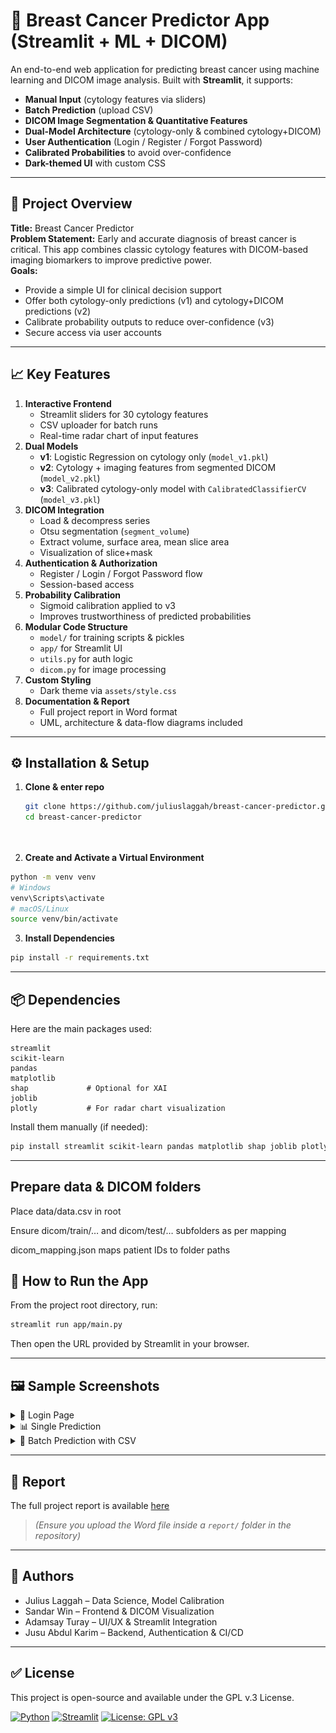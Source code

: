 # 🧠 Breast Cancer Predictor App (Streamlit + ML + DICOM)

An end-to-end web application for predicting breast cancer using machine learning and DICOM image analysis. Built with **Streamlit**, it supports:

- **Manual Input** (cytology features via sliders)
- **Batch Prediction** (upload CSV)
- **DICOM Image Segmentation & Quantitative Features**
- **Dual-Model Architecture** (cytology-only & combined cytology+DICOM)
- **User Authentication** (Login / Register / Forgot Password)
- **Calibrated Probabilities** to avoid over-confidence
- **Dark-themed UI** with custom CSS

---

## 📌 Project Overview

**Title:** Breast Cancer Predictor  
**Problem Statement:** Early and accurate diagnosis of breast cancer is critical. This app combines classic cytology features with DICOM-based imaging biomarkers to improve predictive power.  
**Goals:**
- Provide a simple UI for clinical decision support
- Offer both cytology-only predictions (v1) and cytology+DICOM predictions (v2)
- Calibrate probability outputs to reduce over-confidence (v3)
- Secure access via user accounts

---

## 📈 Key Features

1. **Interactive Frontend**  
   - Streamlit sliders for 30 cytology features  
   - CSV uploader for batch runs  
   - Real-time radar chart of input features  
2. **Dual Models**  
   - **v1**: Logistic Regression on cytology only (`model_v1.pkl`)  
   - **v2**: Cytology + imaging features from segmented DICOM (`model_v2.pkl`)  
   - **v3**: Calibrated cytology-only model with `CalibratedClassifierCV` (`model_v3.pkl`)  
3. **DICOM Integration**  
   - Load & decompress series  
   - Otsu segmentation (`segment_volume`)  
   - Extract volume, surface area, mean slice area  
   - Visualization of slice+mask  
4. **Authentication & Authorization**  
   - Register / Login / Forgot Password flow  
   - Session-based access  
5. **Probability Calibration**  
   - Sigmoid calibration applied to v3  
   - Improves trustworthiness of predicted probabilities  
6. **Modular Code Structure**  
   - `model/` for training scripts & pickles  
   - `app/` for Streamlit UI  
   - `utils.py` for auth logic  
   - `dicom.py` for image processing  
7. **Custom Styling**  
   - Dark theme via `assets/style.css`  
8. **Documentation & Report**  
   - Full project report in Word format  
   - UML, architecture & data-flow diagrams included  

---

## ⚙️ Installation & Setup

1. **Clone & enter repo**  
   ```bash
   git clone https://github.com/juliuslaggah/breast-cancer-predictor.git
   cd breast-cancer-predictor




2. **Create and Activate a Virtual Environment**

```bash
python -m venv venv
# Windows
venv\Scripts\activate
# macOS/Linux
source venv/bin/activate
```

3. **Install Dependencies**

```bash
pip install -r requirements.txt
```

---

## 📦 Dependencies

Here are the main packages used:

```
streamlit
scikit-learn
pandas
matplotlib
shap             # Optional for XAI
joblib
plotly           # For radar chart visualization
```

Install them manually (if needed):

```bash
pip install streamlit scikit-learn pandas matplotlib shap joblib plotly
```

---

## Prepare data & DICOM folders
Place data/data.csv in root

Ensure dicom/train/… and dicom/test/… subfolders as per mapping

dicom_mapping.json maps patient IDs to folder paths

## 🚀 How to Run the App

From the project root directory, run:

```bash
streamlit run app/main.py
```

Then open the URL provided by Streamlit in your browser.

---

## 🖼️ Sample Screenshots

<details>
<summary>🔐 Login Page</summary>

![Login Page](assets/login.png)

</details>

<details>
<summary>📊 Single Prediction</summary>

![Single Prediction](assets/newplot.png)

</details>

<details>
<summary>📁 Batch Prediction with CSV</summary>

![Batch Prediction](assets/batch_prediction.png)

</details>

---

## 📄 Report

The full project report is available [here](report/Breast_Cancer_Predictor_Report.docx)  
> _(Ensure you upload the Word file inside a `report/` folder in the repository)_

---

## 👥 Authors

- Julius Laggah – Data Science, Model Calibration
- Sandar Win – Frontend & DICOM Visualization
- Adamsay Turay – UI/UX & Streamlit Integration
- Jusu Abdul Karim – Backend, Authentication & CI/CD


---

## ✅ License

This project is open-source and available under the GPL v.3 License.

[![Python](https://img.shields.io/badge/python-3.8%2B-blue)](https://www.python.org/)
[![Streamlit](https://img.shields.io/badge/streamlit-v1.18.1-orange)](https://streamlit.io/)
[![License: GPL v3](https://img.shields.io/badge/License-GPLv3-blue.svg)](LICENSE)

